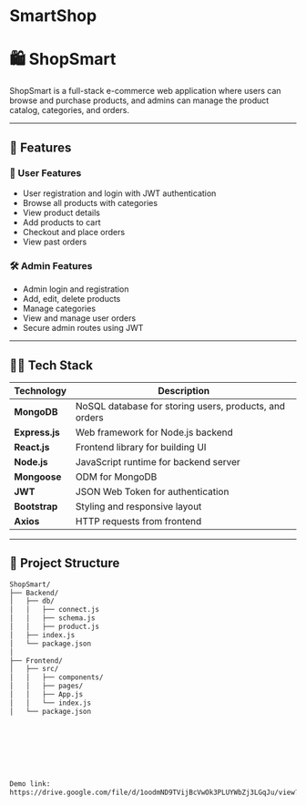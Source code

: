 # SmartShop
# 🛍️ ShopSmart

ShopSmart is a full-stack e-commerce web application where users can browse and purchase products, and admins can manage the product catalog, categories, and orders.

---

## 🚀 Features

### 👤 User Features
- User registration and login with JWT authentication
- Browse all products with categories
- View product details
- Add products to cart
- Checkout and place orders
- View past orders

### 🛠️ Admin Features
- Admin login and registration
- Add, edit, delete products
- Manage categories
- View and manage user orders
- Secure admin routes using JWT

---

## 🧑‍💻 Tech Stack

| Technology | Description |
|-----------|-------------|
| **MongoDB** | NoSQL database for storing users, products, and orders |
| **Express.js** | Web framework for Node.js backend |
| **React.js** | Frontend library for building UI |
| **Node.js** | JavaScript runtime for backend server |
| **Mongoose** | ODM for MongoDB |
| **JWT** | JSON Web Token for authentication |
| **Bootstrap** | Styling and responsive layout |
| **Axios** | HTTP requests from frontend |

---

## 📁 Project Structure

```bash
ShopSmart/
├── Backend/
│   ├── db/
│   │   ├── connect.js
│   │   ├── schema.js
│   │   ├── product.js
│   ├── index.js
│   └── package.json
│
├── Frontend/
│   ├── src/
│   │   ├── components/
│   │   ├── pages/
│   │   ├── App.js
│   │   └── index.js
│   └── package.json








Demo link:
https://drive.google.com/file/d/1oodmND9TVijBcVwOk3PLUYWbZj3LGqJu/view?usp=sharing